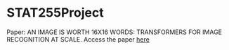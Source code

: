 # STAT255Project

Paper: AN IMAGE IS WORTH 16X16 WORDS: TRANSFORMERS FOR IMAGE RECOGNITION AT SCALE.
Access the paper [here](https://arxiv.org/abs/2010.11929)
